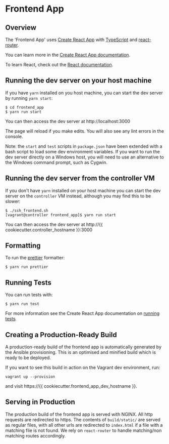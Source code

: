 # Frontend App

## Overview

The 'Frontend App' uses [Create React App](https://github.com/facebook/create-react-app)
with [TypeScript](https://www.typescriptlang.org) and [react-router](https://reacttraining.com/react-router/).

You can learn more in the [Create React App documentation](https://facebook.github.io/create-react-app/docs/getting-started).

To learn React, check out the [React documentation](https://reactjs.org/).


## Running the dev server on your host machine

If you have `yarn` installed on you host machine, you can start the dev server
by running `yarn start`:

```
$ cd frontend_app
$ yarn run start
```

You can then access the dev server at http://localhost:3000

The page will reload if you make edits. You will also see any lint errors in
the console.

Note: the `start` and `test` scripts in `package.json` have been extended
with a bash script to load some dev environment variables. If you want to run
the dev server directly on a Windows host, you will need to use an alternative
to the Windows command prompt, such as Cygwin.

## Running the dev server from the controller VM

If you don't have `yarn` installed on your host machine you can start the dev
server on the `controller` VM instead, although you may find this to be slower:

```
$ ./ssh_frontend.sh
[vagrant@controller frontend_app]$ yarn run start
```

You can then access the dev server at http://{{ cookiecutter.controller_hostname }}:3000

## Formatting

To run the [prettier](https://prettier.io) formatter:

```
$ yarn run prettier
```

## Running Tests

You can run tests with:

```
$ yarn run test
```

For more information see the Create React App documentation on
[running tests](https://create-react-app.dev/docs/running-tests).

## Creating a Production-Ready Build

A production-ready build of the frontend app is automatically generated by the
Ansible provisioning. This is an optimised and minified build which is ready to
be deployed.

If you want to see this build in action on the Vagrant dev environment, run:

```
vagrant up --provision
```

and visit https://{{ cookiecutter.frontend_app_dev_hostname }}.

## Serving in Production

The production build of the frontend app is served with NGINX. All http
requests are redirected to https. The contents of `build/static/` are served as
regular files, with all other urls are redirected to `index.html` if a file with
a matching file is not found. We rely on `react-router` to handle matching/non
matching routes accordingly.

